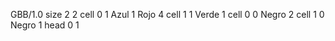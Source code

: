 <gs-board without-header> GBB/1.0
size 2 2
cell 0 1 Azul 1 Rojo 4 
cell 1 1 Verde 1 
cell 0 0 Negro 2 
cell 1 0 Negro 1 
head 0 1 </gs-board>